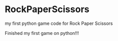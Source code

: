 # RockPaperScissors
my first python game code for Rock Paper Scissors


Finished my first game on python!!! 



